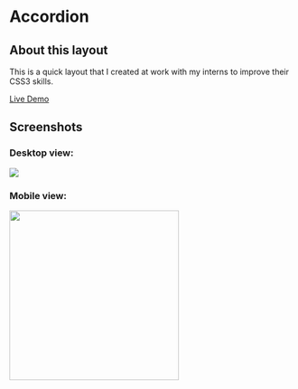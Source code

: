 # Accordion

## About this layout

This is a quick layout that I created at work with my interns to improve their CSS3 skills.

[Live Demo](http://accordion.iding.ir)

## Screenshots

### Desktop view:
![](http://accordion.iding.ir/screenshots/Screen%20Shot%202019-10-29%20at%2012.22.00.png)
### Mobile view:
<img src="http://accordion.iding.ir/screenshots/Screen%20Shot%202019-10-29%20at%2012.22.21.png" style="width:300px; height:auto;" />